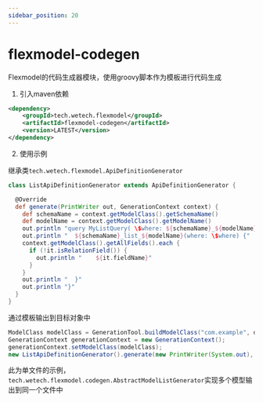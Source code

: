 ```yaml
---
sidebar_position: 20
---
```


# flexmodel-codegen

Flexmodel的代码生成器模块，使用groovy脚本作为模板进行代码生成

1. 引入maven依赖

```xml
<dependency>
    <groupId>tech.wetech.flexmodel</groupId>
    <artifactId>flexmodel-codegen</artifactId>
    <version>LATEST</version>
</dependency>
```
2. 使用示例

继承类`tech.wetech.flexmodel.ApiDefinitionGenerator`
```groovy
class ListApiDefinitionGenerator extends ApiDefinitionGenerator {

  @Override
  def generate(PrintWriter out, GenerationContext context) {
    def schemaName = context.getModelClass().getSchemaName()
    def modelName = context.getModelClass().getModelName()
    out.println "query MyListQuery( \$where: ${schemaName}_${modelName}_bool_exp) {"
    out.println "  ${schemaName}_list_${modelName}(where: \$where) {"
    context.getModelClass().getAllFields().each {
      if (!it.isRelationField()) {
        out.println "    ${it.fieldName}"
      }
    }
    out.println "  }"
    out.println "}"
  }
}

```

通过模板输出到目标对象中
```java
ModelClass modelClass = GenerationTool.buildModelClass("com.example", dto.getDatasourceName(), entity);
GenerationContext generationContext = new GenerationContext();
generationContext.setModelClass(modelClass);
new ListApiDefinitionGenerator().generate(new PrintWriter(System.out), generationContext);
```
此为单文件的示例，`tech.wetech.flexmodel.codegen.AbstractModelListGenerator`实现多个模型输出到同一个文件中
